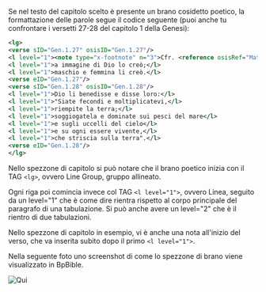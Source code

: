 Se nel testo del capitolo scelto è presente un brano cosidetto poetico, la formattazione delle parole segue il codice seguente (puoi anche tu confrontare i versetti 27-28 del capitolo 1 della Genesi):

```xml
<lg>
<verse sID="Gen.1.27" osisID="Gen.1.27"/>
<l level="1"><note type="x-footnote" n="3">Cfr. <reference osisRef="Matt.19.4">Mt 19,4</reference>; <reference osisRef="Mark.10.6">Mc 10,6</reference>.</note>Dio creò l`uomo a sua immagine;</l>
<l level="1">a immagine di Dio lo creò;</l>
<l level="1">maschio e femmina li creò.</l>
<verse eID="Gen.1.27"/>
<verse sID="Gen.1.28" osisID="Gen.1.28"/>
<l level="1">Dio li benedisse e disse loro:</l>
<l level="1">"Siate fecondi e moltiplicatevi,</l>
<l level="1">riempite la terra;</l>
<l level="1">soggiogatela e dominate sui pesci del mare</l>
<l level="1">e sugli uccelli del cielo</l>
<l level="1">e su ogni essere vivente,</l>
<l level="1">che striscia sulla terra".</l>
<verse eID="Gen.1.28"/>
</lg>
```

Nello spezzone di capitolo si può notare che il brano poetico inizia con il TAG ```<lg>```, ovvero Line Group, gruppo allineato.

Ogni riga poi comincia invece col TAG ```<l level="1">```, ovvero Linea, seguito da un level="1" che è come dire rientra rispetto al corpo principale del paragrafo di una tabulazione. Si può anche avere un  level="2" che è il rientro di due tabulazioni.

Nello spezzone di capitolo in esempio, vi è anche una nota all'inizio del verso, che va inserita subito dopo il primo ```<l level="1">```.

Nella seguente foto uno screenshot di come lo spezzone di brano viene visualizzato in BpBible.

![Qui](https://github.com/EmanueleTinari/EmanueleTinari/blob/OSIS_ITA_and_LAT_books/immagini/SpezzoneTestoPoetico.jpg)
